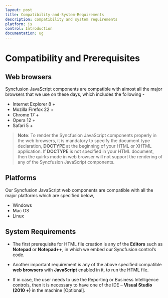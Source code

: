 ```yaml
---
layout: post
title: Compatibility-and-System-Requirements
description: compatibility and system requirements
platform: js
control: Introduction
documentation: ug
---
```


# Compatibility and Prerequisites

## Web browsers

Syncfusion JavaScript components are compatible with almost all the major browsers that we use on these days, which includes the following - 

* Internet Explorer 8 +
* Mozilla Firefox 22 +
* Chrome 17 +
* Opera 12 +
* Safari 5 +


>   **Note**: To render the Syncfusion JavaScript components properly in the web browsers, it is mandatory to specify the document type declaration, **DOCTYPE** at the beginning of your HTML or XHTML application. If **DOCTYPE** is not specified in your HTML document, then the quirks mode in web browser will not support the rendering of any of the Syncfusion JavaScript components.


## Platforms

Our Syncfusion JavaScript web components are compatible with all the major platforms which are specified below,

* Windows
* Mac OS
* Linux

## System Requirements

* The first prerequisite for HTML file creation is any of the **Editors** such as **Notepad** or **Notepad++**, in which we embed our Syncfusion control’s code.  

* Another important requirement is any of the above specified compatible **web browsers** with **JavaScript** enabled in it, to run the HTML file.

* If in case, the user needs to use the Reporting or Business Intelligence controls, then it is necessary to have one of the IDE – **Visual Studio (2010 +)** in the machine [Optional].

